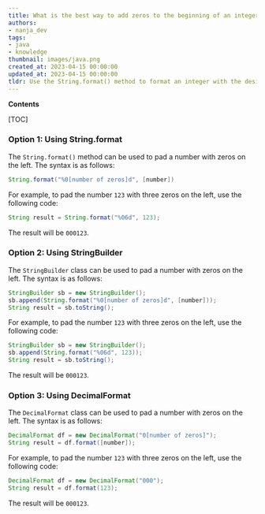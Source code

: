 ```yaml
---
title: What is the best way to add zeros to the beginning of an integer?
authors:
- nanja_dev
tags:
- java
- knowledge
thumbnail: images/java.png
created_at: 2023-04-15 00:00:00
updated_at: 2023-04-15 00:00:00
tldr: Use the String.format() method to format an integer with the desired padding of zeros.
---
```


**Contents**

[TOC]

### Option 1: Using String.format

The `String.format()` method can be used to pad a number with zeros on the left. The syntax is as follows:

```java
String.format("%0[number of zeros]d", [number])
```

For example, to pad the number `123` with three zeros on the left, use the following code:

```java
String result = String.format("%06d", 123);
```

The result will be `000123`.

### Option 2: Using StringBuilder

The `StringBuilder` class can be used to pad a number with zeros on the left. The syntax is as follows:

```java
StringBuilder sb = new StringBuilder();
sb.append(String.format("%0[number of zeros]d", [number]));
String result = sb.toString();
```

For example, to pad the number `123` with three zeros on the left, use the following code:

```java
StringBuilder sb = new StringBuilder();
sb.append(String.format("%06d", 123));
String result = sb.toString();
```

The result will be `000123`.

### Option 3: Using DecimalFormat

The `DecimalFormat` class can be used to pad a number with zeros on the left. The syntax is as follows:

```java
DecimalFormat df = new DecimalFormat("0[number of zeros]");
String result = df.format([number]);
```

For example, to pad the number `123` with three zeros on the left, use the following code:

```java
DecimalFormat df = new DecimalFormat("000");
String result = df.format(123);
```

The result will be `000123`.
